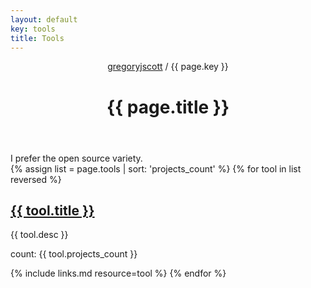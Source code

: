 ```yaml
---
layout: default
key: tools
title: Tools
---
```


<header>
  <nav>
    <a href="/">gregoryjscott</a> / {{ page.key }}
  </nav>

  <h1>{{ page.title }}</h1>
</header>

<section markdown="1">
I prefer the open source variety.
</section>

<section>
{% assign list = page.tools | sort: 'projects_count' %}
{% for tool in list reversed %}
  <h1><a href="{{ tool.url }}">{{ tool.title }}</a></h1>

  <p>{{ tool.desc }}</p>

  count: {{ tool.projects_count }}

  {% include links.md resource=tool %}
{% endfor %}
</section>
